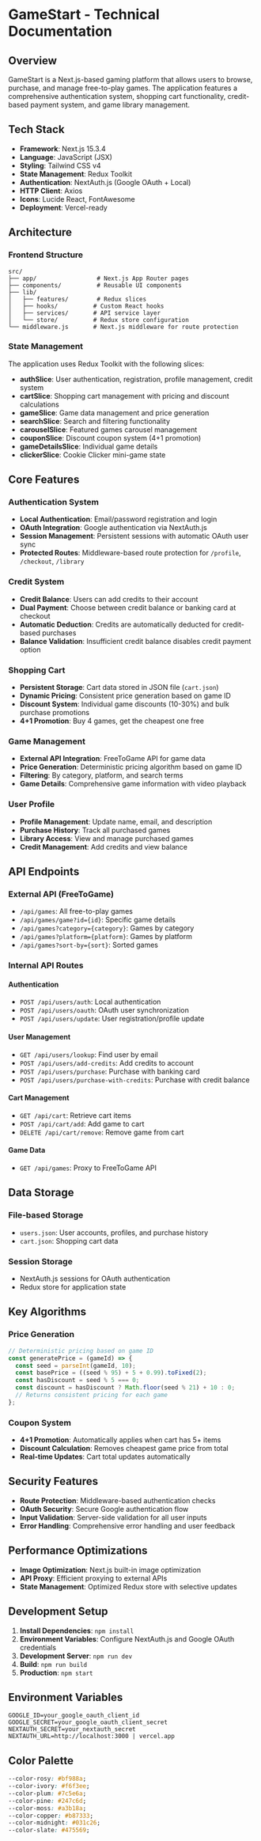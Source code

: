 # GameStart - Technical Documentation

## Overview

GameStart is a Next.js-based gaming platform that allows users to browse, purchase, and manage free-to-play games. The application features a comprehensive authentication system, shopping cart functionality, credit-based payment system, and game library management.

## Tech Stack

- **Framework**: Next.js 15.3.4
- **Language**: JavaScript (JSX)
- **Styling**: Tailwind CSS v4
- **State Management**: Redux Toolkit
- **Authentication**: NextAuth.js (Google OAuth + Local)
- **HTTP Client**: Axios
- **Icons**: Lucide React, FontAwesome
- **Deployment**: Vercel-ready

## Architecture

### Frontend Structure

```
src/
├── app/                 # Next.js App Router pages
├── components/          # Reusable UI components
├── lib/
│   ├── features/        # Redux slices
│   ├── hooks/          # Custom React hooks
│   ├── services/       # API service layer
│   └── store/          # Redux store configuration
└── middleware.js       # Next.js middleware for route protection
```

### State Management

The application uses Redux Toolkit with the following slices:

- **authSlice**: User authentication, registration, profile management, credit system
- **cartSlice**: Shopping cart management with pricing and discount calculations
- **gameSlice**: Game data management and price generation
- **searchSlice**: Search and filtering functionality
- **carouselSlice**: Featured games carousel management
- **couponSlice**: Discount coupon system (4+1 promotion)
- **gameDetailsSlice**: Individual game details
- **clickerSlice**: Cookie Clicker mini-game state

## Core Features

### Authentication System

- **Local Authentication**: Email/password registration and login
- **OAuth Integration**: Google authentication via NextAuth.js
- **Session Management**: Persistent sessions with automatic OAuth user sync
- **Protected Routes**: Middleware-based route protection for `/profile`, `/checkout`, `/library`

### Credit System

- **Credit Balance**: Users can add credits to their account
- **Dual Payment**: Choose between credit balance or banking card at checkout
- **Automatic Deduction**: Credits are automatically deducted for credit-based purchases
- **Balance Validation**: Insufficient credit balance disables credit payment option

### Shopping Cart

- **Persistent Storage**: Cart data stored in JSON file (`cart.json`)
- **Dynamic Pricing**: Consistent price generation based on game ID
- **Discount System**: Individual game discounts (10-30%) and bulk purchase promotions
- **4+1 Promotion**: Buy 4 games, get the cheapest one free

### Game Management

- **External API Integration**: FreeToGame API for game data
- **Price Generation**: Deterministic pricing algorithm based on game ID
- **Filtering**: By category, platform, and search terms
- **Game Details**: Comprehensive game information with video playback

### User Profile

- **Profile Management**: Update name, email, and description
- **Purchase History**: Track all purchased games
- **Library Access**: View and manage purchased games
- **Credit Management**: Add credits and view balance

## API Endpoints

### External API (FreeToGame)

- `/api/games`: All free-to-play games
- `/api/games/game?id={id}`: Specific game details
- `/api/games?category={category}`: Games by category
- `/api/games?platform={platform}`: Games by platform
- `/api/games?sort-by={sort}`: Sorted games

### Internal API Routes

#### Authentication

- `POST /api/users/auth`: Local authentication
- `POST /api/users/oauth`: OAuth user synchronization
- `POST /api/users/update`: User registration/profile update

#### User Management

- `GET /api/users/lookup`: Find user by email
- `POST /api/users/add-credits`: Add credits to account
- `POST /api/users/purchase`: Purchase with banking card
- `POST /api/users/purchase-with-credits`: Purchase with credit balance

#### Cart Management

- `GET /api/cart`: Retrieve cart items
- `POST /api/cart/add`: Add game to cart
- `DELETE /api/cart/remove`: Remove game from cart

#### Game Data

- `GET /api/games`: Proxy to FreeToGame API

## Data Storage

### File-based Storage

- `users.json`: User accounts, profiles, and purchase history
- `cart.json`: Shopping cart data

### Session Storage

- NextAuth.js sessions for OAuth authentication
- Redux store for application state

## Key Algorithms

### Price Generation

```javascript
// Deterministic pricing based on game ID
const generatePrice = (gameId) => {
  const seed = parseInt(gameId, 10);
  const basePrice = ((seed % 95) + 5 + 0.99).toFixed(2);
  const hasDiscount = seed % 5 === 0;
  const discount = hasDiscount ? Math.floor(seed % 21) + 10 : 0;
  // Returns consistent pricing for each game
};
```

### Coupon System

- **4+1 Promotion**: Automatically applies when cart has 5+ items
- **Discount Calculation**: Removes cheapest game price from total
- **Real-time Updates**: Cart total updates automatically

## Security Features

- **Route Protection**: Middleware-based authentication checks
- **OAuth Security**: Secure Google authentication flow
- **Input Validation**: Server-side validation for all user inputs
- **Error Handling**: Comprehensive error handling and user feedback

## Performance Optimizations

- **Image Optimization**: Next.js built-in image optimization
- **API Proxy**: Efficient proxying to external APIs
- **State Management**: Optimized Redux store with selective updates

## Development Setup

1. **Install Dependencies**: `npm install`
2. **Environment Variables**: Configure NextAuth.js and Google OAuth credentials
3. **Development Server**: `npm run dev`
4. **Build**: `npm run build`
5. **Production**: `npm start`

## Environment Variables

```env
GOOGLE_ID=your_google_oauth_client_id
GOOGLE_SECRET=your_google_oauth_client_secret
NEXTAUTH_SECRET=your_nextauth_secret
NEXTAUTH_URL=http://localhost:3000 | vercel.app
```

## Color Palette

```css
--color-rosy: #bf988a;
--color-ivory: #f6f3ee;
--color-plum: #7c5e6a;
--color-pine: #247c6d;
--color-moss: #a3b18a;
--color-copper: #b87333;
--color-midnight: #031c26;
--color-slate: #475569;
```
